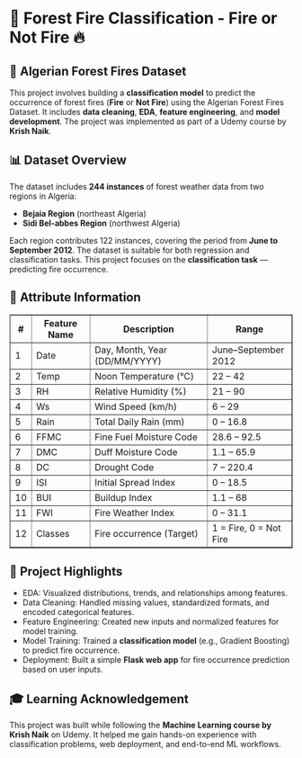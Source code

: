 <!DOCTYPE html>
<html lang="en">
<head>
  <meta charset="UTF-8">
  <title>Forest Fire Classification</title>
</head>
<body>

  <h1>🌲 Forest Fire Classification - Fire or Not Fire 🔥</h1>

  <h2>📂 Algerian Forest Fires Dataset</h2>
  <p>This project involves building a <strong>classification model</strong> to predict the occurrence of forest fires (<strong>Fire</strong> or <strong>Not Fire</strong>) using the Algerian Forest Fires Dataset. It includes <strong>data cleaning</strong>, <strong>EDA</strong>, <strong>feature engineering</strong>, and <strong>model development</strong>. The project was implemented as part of a Udemy course by <strong>Krish Naik</strong>.</p>

  <h2>📊 Dataset Overview</h2>
  <p>The dataset includes <strong>244 instances</strong> of forest weather data from two regions in Algeria:</p>
  <ul>
    <li><strong>Bejaia Region</strong> (northeast Algeria)</li>
    <li><strong>Sidi Bel-abbes Region</strong> (northwest Algeria)</li>
  </ul>
  <p>Each region contributes 122 instances, covering the period from <strong>June to September 2012</strong>. The dataset is suitable for both regression and classification tasks. This project focuses on the <strong>classification task</strong> — predicting fire occurrence.</p>

  <h2>🧾 Attribute Information</h2>
  <table border="1">
    <tr>
      <th>#</th>
      <th>Feature Name</th>
      <th>Description</th>
      <th>Range</th>
    </tr>
    <tr><td>1</td><td>Date</td><td>Day, Month, Year (DD/MM/YYYY)</td><td>June–September 2012</td></tr>
    <tr><td>2</td><td>Temp</td><td>Noon Temperature (°C)</td><td>22 – 42</td></tr>
    <tr><td>3</td><td>RH</td><td>Relative Humidity (%)</td><td>21 – 90</td></tr>
    <tr><td>4</td><td>Ws</td><td>Wind Speed (km/h)</td><td>6 – 29</td></tr>
    <tr><td>5</td><td>Rain</td><td>Total Daily Rain (mm)</td><td>0 – 16.8</td></tr>
    <tr><td>6</td><td>FFMC</td><td>Fine Fuel Moisture Code</td><td>28.6 – 92.5</td></tr>
    <tr><td>7</td><td>DMC</td><td>Duff Moisture Code</td><td>1.1 – 65.9</td></tr>
    <tr><td>8</td><td>DC</td><td>Drought Code</td><td>7 – 220.4</td></tr>
    <tr><td>9</td><td>ISI</td><td>Initial Spread Index</td><td>0 – 18.5</td></tr>
    <tr><td>10</td><td>BUI</td><td>Buildup Index</td><td>1.1 – 68</td></tr>
    <tr><td>11</td><td>FWI</td><td>Fire Weather Index</td><td>0 – 31.1</td></tr>
    <tr><td>12</td><td>Classes</td><td>Fire occurrence (Target)</td><td>1 = Fire, 0 = Not Fire</td></tr>
  </table>

  <h2>🚀 Project Highlights</h2>
  <ul class="checklist">
    <li>EDA: Visualized distributions, trends, and relationships among features.</li>
    <li>Data Cleaning: Handled missing values, standardized formats, and encoded categorical features.</li>
    <li>Feature Engineering: Created new inputs and normalized features for model training.</li>
    <li>Model Training: Trained a <strong>classification model</strong> (e.g., Gradient Boosting) to predict fire occurrence.</li>
    <li>Deployment: Built a simple <strong>Flask web app</strong> for fire occurrence prediction based on user inputs.</li>
  </ul>

  <h2>🎓 Learning Acknowledgement</h2>
  <p>This project was built while following the <strong>Machine Learning course by Krish Naik</strong> on Udemy. It helped me gain hands-on experience with classification problems, web deployment, and end-to-end ML workflows.</p>

</body>
</html>
